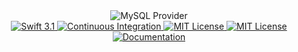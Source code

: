 <center>
    <img src="https://cloud.githubusercontent.com/assets/1342803/24603674/0f588712-1862-11e7-9056-0945f27d62be.png" alt="MySQL Provider">
    <br>
    <a href="https://swift.org" target="_blank">
        <img src="http://img.shields.io/badge/swift-3.1-92A8D1.svg" alt="Swift 3.1">
    </a>
    <a href="https://circleci.com/gh/vapor/mysql-provider" target="_blank">
        <img src="http://img.shields.io/badge/ci-tested-B0B1CE.svg" alt="Continuous Integration">
    </a>
    <a href="LICENSE" target="_blank">
        <img src="http://img.shields.io/badge/license-MIT-C5B9CD.svg" alt="MIT License">
    </a>
    <a href="http://vapor.team" target="_blank">
        <img src="http://img.shields.io/badge/slack-team-D9C0CB.svg" alt="MIT License">
    </a>
    <a href="http://beta.docs.vapor.codes/mysql/package/" target="_blank">
        <img src="http://img.shields.io/badge/read_the-docs-F7CAC9.svg" alt="Documentation">
    </a>
</center>
